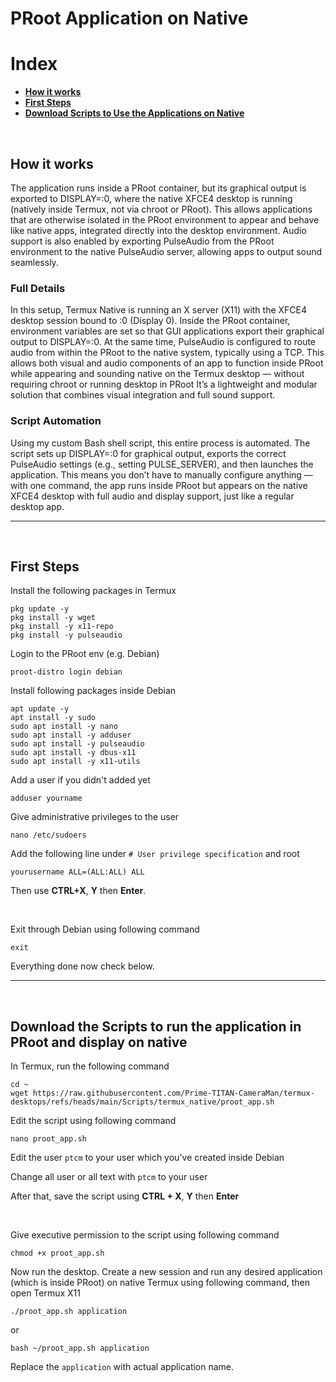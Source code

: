 # PRoot Application on Native
# Index
- **[How it works](#how-work)**
- **[First Steps](#app-first-steps)**
- **[Download Scripts to Use the Applications on Native](#app-script-download)**

<br>

## How it works <a name=how-work></a>
The application runs inside a PRoot container, but its graphical output is exported to DISPLAY=:0, where the native XFCE4 desktop is running (natively inside Termux, not via chroot or PRoot).
This allows applications that are otherwise isolated in the PRoot environment to appear and behave like native apps, integrated directly into the desktop environment.
Audio support is also enabled by exporting PulseAudio from the PRoot environment to the native PulseAudio server, allowing apps to output sound seamlessly.
### Full Details
In this setup, Termux Native is running an X server (X11) with the XFCE4 desktop session bound to :0 (Display 0).
Inside the PRoot container, environment variables are set so that GUI applications export their graphical output to DISPLAY=:0.
At the same time, PulseAudio is configured to route audio from within the PRoot to the native system, typically using a TCP.
This allows both visual and audio components of an app to function inside PRoot while appearing and sounding native on the Termux desktop — without requiring chroot or running desktop in PRoot
It’s a lightweight and modular solution that combines visual integration and full sound support.
### Script Automation
Using my custom Bash shell script, this entire process is automated.
The script sets up DISPLAY=:0 for graphical output, exports the correct PulseAudio settings (e.g., setting PULSE_SERVER), and then launches the application.
This means you don’t have to manually configure anything — with one command, the app runs inside PRoot but appears on the native XFCE4 desktop with full audio and display support, just like a regular desktop app.

---
<br>

## First Steps <a name=app-first-steps></a>
Install the following packages in Termux
```
pkg update -y
pkg install -y wget
pkg install -y x11-repo
pkg install -y pulseaudio
```
Login to the PRoot env (e.g. Debian)
```
proot-distro login debian
```
Install following packages inside Debian
```
apt update -y
apt install -y sudo
sudo apt install -y nano
sudo apt install -y adduser
sudo apt install -y pulseaudio
sudo apt install -y dbus-x11
sudo apt install -y x11-utils
```
Add a user if you didn't added yet
```
adduser yourname
```
Give administrative privileges to the user
```
nano /etc/sudoers
```
Add the following line under `# User privilege specification` and root
```
yourusername ALL=(ALL:ALL) ALL
```
Then use **CTRL+X**, **Y** then **Enter**.

<br>

Exit through Debian using following command
```
exit
```
Everything done now check below.

---
<br>

## Download the Scripts to run the application in PRoot and display on native <a name=app-script-download></a>
In Termux, run the following command
```
cd ~
wget https://raw.githubusercontent.com/Prime-TITAN-CameraMan/termux-desktops/refs/heads/main/Scripts/termux_native/proot_app.sh
```
Edit the script using following command
```
nano proot_app.sh
```
Edit the user `ptcm` to your user which you've created inside Debian

Change all user or all text with `ptcm` to your user 

After that, save the script using **CTRL + X**, **Y** then **Enter**

<br>

Give executive permission to the script using following command
```
chmod +x proot_app.sh
```
Now run the desktop. Create a new session and run any desired application (which is inside PRoot) on native Termux using following command, then open Termux X11
```
./proot_app.sh application
```
or
```
bash ~/proot_app.sh application
```
Replace the `application` with actual application name.
